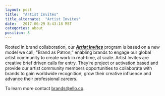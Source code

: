 ```yaml
---
layout: post
title:  "Artist Invites"
title_alternate:  "Artist Invites"
date:   2017-06-29 8:43:18 MST
categories: about
position: 8
---
```



Rooted in brand collaboration, our ***[Artist Invites](https://ello.co/discover/artist-invites)*** program is based on a new model we call, "Brand as Patron,” enabling brands to engage our global artist community to create work in real-time, at scale.  Artist  Invites are creative brief driven calls for entry. They’re project or activation based and provide our artist community members opportunities to collaborate with brands to gain worldwide recognition, grow their creative influence and advance their professional careers.
 
To learn more contact brands@ello.co.   
